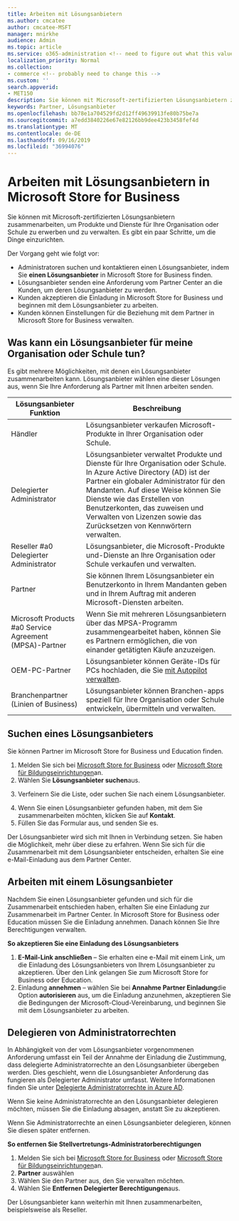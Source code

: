 ```yaml
---
title: Arbeiten mit Lösungsanbietern
ms.author: cmcatee
author: cmcatee-MSFT
manager: mnirkhe
audience: Admin
ms.topic: article
ms.service: o365-administration <!-- need to figure out what this value should be -->
localization_priority: Normal
ms.collection:
- commerce <!-- probably need to change this -->
ms.custom: ''
search.appverid:
- MET150
description: Sie können mit Microsoft-zertifizierten Lösungsanbietern zusammenarbeiten, um Produkte und Dienste für Ihre Organisation oder Schule zu erwerben und zu verwalten.
keywords: Partner, Lösungsanbieter
ms.openlocfilehash: bb78e1a704529fd2d12ff49639913fe80b75be7a
ms.sourcegitcommit: a7edd3840226e67e82126bb9dee423b3458fef4d
ms.translationtype: MT
ms.contentlocale: de-DE
ms.lasthandoff: 09/16/2019
ms.locfileid: "36994076"
---
```

# <a name="working-with-solution-providers-in-microsoft-store-for-business"></a>Arbeiten mit Lösungsanbietern in Microsoft Store for Business

Sie können mit Microsoft-zertifizierten Lösungsanbietern zusammenarbeiten, um Produkte und Dienste für Ihre Organisation oder Schule zu erwerben und zu verwalten. Es gibt ein paar Schritte, um die Dinge einzurichten. 

Der Vorgang geht wie folgt vor:
- Administratoren suchen und kontaktieren einen Lösungsanbieter, indem Sie **einen Lösungsanbieter** in Microsoft Store for Business finden. 
- Lösungsanbieter senden eine Anforderung vom Partner Center an die Kunden, um deren Lösungsanbieter zu werden.
- Kunden akzeptieren die Einladung in Microsoft Store for Business und beginnen mit dem Lösungsanbieter zu arbeiten.
- Kunden können Einstellungen für die Beziehung mit dem Partner in Microsoft Store for Business verwalten. 

## <a name="what-can-a-solution-provider-do-for-my-organization-or-school"></a>Was kann ein Lösungsanbieter für meine Organisation oder Schule tun?

Es gibt mehrere Möglichkeiten, mit denen ein Lösungsanbieter zusammenarbeiten kann. Lösungsanbieter wählen eine dieser Lösungen aus, wenn Sie Ihre Anforderung als Partner mit Ihnen arbeiten senden.

| Lösungsanbieter Funktion | Beschreibung | 
| ------ | ------------------- | 
| Händler | Lösungsanbieter verkaufen Microsoft-Produkte in Ihrer Organisation oder Schule. |
| Delegierter Administrator | Lösungsanbieter verwaltet Produkte und Dienste für Ihre Organisation oder Schule. In Azure Active Directory (AD) ist der Partner ein globaler Administrator für den Mandanten. Auf diese Weise können Sie Dienste wie das Erstellen von Benutzerkonten, das zuweisen und Verwalten von Lizenzen sowie das Zurücksetzen von Kennwörtern verwalten. |
| Reseller #a0 Delegierter Administrator | Lösungsanbieter, die Microsoft-Produkte und-Dienste an Ihre Organisation oder Schule verkaufen und verwalten. |
| Partner | Sie können Ihrem Lösungsanbieter ein Benutzerkonto in Ihrem Mandanten geben und in Ihrem Auftrag mit anderen Microsoft-Diensten arbeiten. |
| Microsoft Products #a0 Service Agreement (MPSA)-Partner | Wenn Sie mit mehreren Lösungsanbietern über das MPSA-Programm zusammengearbeitet haben, können Sie es Partnern ermöglichen, die von einander getätigten Käufe anzuzeigen. |
| OEM-PC-Partner | Lösungsanbieter können Geräte-IDs für PCs hochladen, die Sie [mit Autopilot verwalten](https://docs.microsoft.com/microsoft-store/add-profile-to-devices).   |
| Branchenpartner (Linien of Business) | Lösungsanbieter können Branchen-apps speziell für Ihre Organisation oder Schule entwickeln, übermitteln und verwalten. |

## <a name="find-a-solution-provider"></a>Suchen eines Lösungsanbieters

Sie können Partner im Microsoft Store for Business und Education finden. 

1. Melden Sie sich bei [Microsoft Store for Business](https://businessstore.microsoft.com/) oder [Microsoft Store für Bildungseinrichtungen](https://educationstore.microsoft.com/)an.
2. Wählen Sie **Lösungsanbieter suchen**aus.
<!---
    ![Image shows Find a solution provider option in Microsoft Store for Business.](images/msfb-find-partner.png)
-->
3. Verfeinern Sie die Liste, oder suchen Sie nach einem Lösungsanbieter. 
<!---
    ![Image shows Find a solution provider option in Microsoft Store for Business.](images/msfb-provider-list.png)
-->
4. Wenn Sie einen Lösungsanbieter gefunden haben, mit dem Sie zusammenarbeiten möchten, klicken Sie auf **Kontakt**.
5. Füllen Sie das Formular aus, und senden Sie es.

Der Lösungsanbieter wird sich mit Ihnen in Verbindung setzen. Sie haben die Möglichkeit, mehr über diese zu erfahren. Wenn Sie sich für die Zusammenarbeit mit dem Lösungsanbieter entscheiden, erhalten Sie eine e-Mail-Einladung aus dem Partner Center. 

## <a name="work-with-a-solution-provider"></a>Arbeiten mit einem Lösungsanbieter

Nachdem Sie einen Lösungsanbieter gefunden und sich für die Zusammenarbeit entschieden haben, erhalten Sie eine Einladung zur Zusammenarbeit im Partner Center. In Microsoft Store for Business oder Education müssen Sie die Einladung annehmen. Danach können Sie Ihre Berechtigungen verwalten.

**So akzeptieren Sie eine Einladung des Lösungsanbieters**
1. **E-Mail-Link anschließen** – Sie erhalten eine e-Mail mit einem Link, um die Einladung des Lösungsanbieters von Ihrem Lösungsanbieter zu akzeptieren. Über den Link gelangen Sie zum Microsoft Store for Business oder Education.
2. Einladung **annehmen** – wählen Sie bei **Annahme Partner Einladung**die Option **autorisieren** aus, um die Einladung anzunehmen, akzeptieren Sie die Bedingungen der Microsoft-Cloud-Vereinbarung, und beginnen Sie mit dem Lösungsanbieter zu arbeiten. 
<!---
![Image shows accepting an invitation from a solution provider in Microsoft Store for Business.](images/msft-accept-partner.png)
--> 
## <a name="delegate-admin-privileges"></a>Delegieren von Administratorrechten

In Abhängigkeit von der vom Lösungsanbieter vorgenommenen Anforderung umfasst ein Teil der Annahme der Einladung die Zustimmung, dass delegierte Administratorrechte an den Lösungsanbieter übergeben werden. Dies geschieht, wenn die Lösungsanbieter Anforderung das fungieren als Delegierter Administrator umfasst. Weitere Informationen finden Sie unter [Delegierte Administratorrechte in Azure AD](https://docs.microsoft.com/partner-center/customers_revoke_admin_privileges#delegated-admin-privileges-in-azure-ad). 

Wenn Sie keine Administratorrechte an den Lösungsanbieter delegieren möchten, müssen Sie die Einladung absagen, anstatt Sie zu akzeptieren. 

Wenn Sie Administratorrechte an einen Lösungsanbieter delegieren, können Sie diesen später entfernen. 

**So entfernen Sie Stellvertretungs-Administratorberechtigungen**
1. Melden Sie sich bei [Microsoft Store for Business](https://businessstore.microsoft.com/) oder [Microsoft Store für Bildungseinrichtungen](https://educationstore.microsoft.com/)an.
2. **Partner** auswählen
3. Wählen Sie den Partner aus, den Sie verwalten möchten.
4. Wählen Sie **Entfernen Delegierter Berechtigungen**aus. 

Der Lösungsanbieter kann weiterhin mit Ihnen zusammenarbeiten, beispielsweise als Reseller. 
